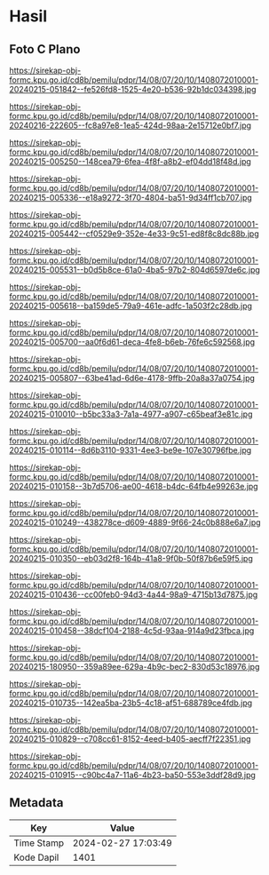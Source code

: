 # Hasil

## Foto C Plano

https://sirekap-obj-formc.kpu.go.id/cd8b/pemilu/pdpr/14/08/07/20/10/1408072010001-20240215-051842--fe526fd8-1525-4e20-b536-92b1dc034398.jpg

https://sirekap-obj-formc.kpu.go.id/cd8b/pemilu/pdpr/14/08/07/20/10/1408072010001-20240216-222605--fc8a97e8-1ea5-424d-98aa-2e15712e0bf7.jpg

https://sirekap-obj-formc.kpu.go.id/cd8b/pemilu/pdpr/14/08/07/20/10/1408072010001-20240215-005250--148cea79-6fea-4f8f-a8b2-ef04dd18f48d.jpg

https://sirekap-obj-formc.kpu.go.id/cd8b/pemilu/pdpr/14/08/07/20/10/1408072010001-20240215-005336--e18a9272-3f70-4804-ba51-9d34ff1cb707.jpg

https://sirekap-obj-formc.kpu.go.id/cd8b/pemilu/pdpr/14/08/07/20/10/1408072010001-20240215-005442--cf0529e9-352e-4e33-9c51-ed8f8c8dc88b.jpg

https://sirekap-obj-formc.kpu.go.id/cd8b/pemilu/pdpr/14/08/07/20/10/1408072010001-20240215-005531--b0d5b8ce-61a0-4ba5-97b2-804d6597de6c.jpg

https://sirekap-obj-formc.kpu.go.id/cd8b/pemilu/pdpr/14/08/07/20/10/1408072010001-20240215-005618--ba159de5-79a9-461e-adfc-1a503f2c28db.jpg

https://sirekap-obj-formc.kpu.go.id/cd8b/pemilu/pdpr/14/08/07/20/10/1408072010001-20240215-005700--aa0f6d61-deca-4fe8-b6eb-76fe6c592568.jpg

https://sirekap-obj-formc.kpu.go.id/cd8b/pemilu/pdpr/14/08/07/20/10/1408072010001-20240215-005807--63be41ad-6d6e-4178-9ffb-20a8a37a0754.jpg

https://sirekap-obj-formc.kpu.go.id/cd8b/pemilu/pdpr/14/08/07/20/10/1408072010001-20240215-010010--b5bc33a3-7a1a-4977-a907-c65beaf3e81c.jpg

https://sirekap-obj-formc.kpu.go.id/cd8b/pemilu/pdpr/14/08/07/20/10/1408072010001-20240215-010114--8d6b3110-9331-4ee3-be9e-107e30796fbe.jpg

https://sirekap-obj-formc.kpu.go.id/cd8b/pemilu/pdpr/14/08/07/20/10/1408072010001-20240215-010158--3b7d5706-ae00-4618-b4dc-64fb4e99263e.jpg

https://sirekap-obj-formc.kpu.go.id/cd8b/pemilu/pdpr/14/08/07/20/10/1408072010001-20240215-010249--438278ce-d609-4889-9f66-24c0b888e6a7.jpg

https://sirekap-obj-formc.kpu.go.id/cd8b/pemilu/pdpr/14/08/07/20/10/1408072010001-20240215-010350--eb03d2f8-164b-41a8-9f0b-50f87b6e59f5.jpg

https://sirekap-obj-formc.kpu.go.id/cd8b/pemilu/pdpr/14/08/07/20/10/1408072010001-20240215-010436--cc00feb0-94d3-4a44-98a9-4715b13d7875.jpg

https://sirekap-obj-formc.kpu.go.id/cd8b/pemilu/pdpr/14/08/07/20/10/1408072010001-20240215-010458--38dcf104-2188-4c5d-93aa-914a9d23fbca.jpg

https://sirekap-obj-formc.kpu.go.id/cd8b/pemilu/pdpr/14/08/07/20/10/1408072010001-20240215-180950--359a89ee-629a-4b9c-bec2-830d53c18976.jpg

https://sirekap-obj-formc.kpu.go.id/cd8b/pemilu/pdpr/14/08/07/20/10/1408072010001-20240215-010735--142ea5ba-23b5-4c18-af51-688789ce4fdb.jpg

https://sirekap-obj-formc.kpu.go.id/cd8b/pemilu/pdpr/14/08/07/20/10/1408072010001-20240215-010829--c708cc61-8152-4eed-b405-aecff7f22351.jpg

https://sirekap-obj-formc.kpu.go.id/cd8b/pemilu/pdpr/14/08/07/20/10/1408072010001-20240215-010915--c90bc4a7-11a6-4b23-ba50-553e3ddf28d9.jpg


## Metadata

| Key        | Value               |
| ---------- | ------------------- |
| Time Stamp | 2024-02-27 17:03:49 |
| Kode Dapil | 1401                |



